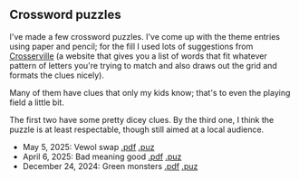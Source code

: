 ## Crossword puzzles ##

I've made a few crossword puzzles. I've come up with the theme entries using paper and pencil; for the fill I used lots of suggestions from [Crosserville](https://www.crosserville.com/) (a website that gives you a list of words that fit whatever pattern of letters you're trying to match and also draws out the grid and formats the clues nicely).

Many of them have clues that only my kids know; that's to even the playing field a little bit.

The first two have some pretty dicey clues. By the third one, I think the puzzle is at least respectable, though still aimed at a local audience.

* May 5, 2025: Vewol swap [.pdf](/files/crosswords/2025-05-05-vewol-swap.pdf) [.puz](/files/crosswords/2025-05-05-vewol-swap.puz)
* April 6, 2025: Bad meaning good [.pdf](/files/crosswords/2025-04-06-bad-meaning-good.pdf) [.puz](/files/crosswords/2025-04-06-bad-meaning-good.puz)
* December 24, 2024: Green monsters [.pdf](/files/crosswords/2024-12-24-green-monsters.pdf) [.puz](/files/crosswords/2024-12-24-green-monsters.puz)
